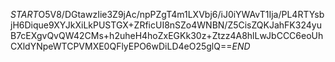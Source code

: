 $START$O5V8/DGtawzIie3Z9jAc/npPZgT4m1LXVbj6/iJ0iYWAvT1Ija/PL4RTYsbjH6Dique9XYJkXiLkPUSTGX+ZRficUI8nSZo4WNBN/Z5CisZQKJahFK324yuB7cEXgvQvQW42CMs+h2uheH4hoZxEGKk30z+Ztzz4A8hlLwJbCCC6eoUhCXldYNpeWTCPVMXE0QFlyEPO6wDiLD4eO25glQ==$END$